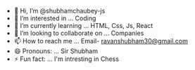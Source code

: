 - 👋 Hi, I’m @shubhamchaubey-js
- 👀 I’m interested in ... Coding
- 🌱 I’m currently learning ... HTML, Css, Js, React
- 💞️ I’m looking to collaborate on ... Companies
- 📫 How to reach me ... Email- ravanshubham30@gmail.com
- 😄 Pronouns: ... Sir Shubham
- ⚡ Fun fact: ... I'm intresting in Chess

<!---
shubhamchaubey-js/shubhamchaubey-js is a ✨ special ✨ repository because its `README.md` (this file) appears on your GitHub profile.
You can click the Preview link to take a look at your changes.
--->
